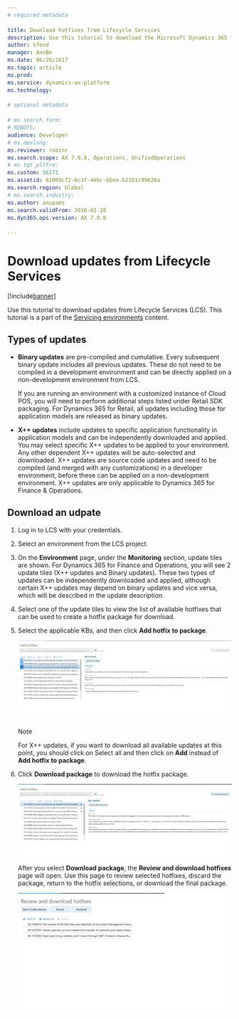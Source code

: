 ```yaml
---
# required metadata

title: Download hotfixes from Lifecycle Services
description: Use this tutorial to download the Microsoft Dynamics 365 for Finance and Operations hotfixes from Lifecycle Services (LCS).
author: kfend
manager: AnnBe
ms.date: 06/20/2017
ms.topic: article
ms.prod: 
ms.service: dynamics-ax-platform
ms.technology: 

# optional metadata

# ms.search.form: 
# ROBOTS: 
audience: Developer
# ms.devlang: 
ms.reviewer: robinr
ms.search.scope: AX 7.0.0, Operations, UnifiedOperations
# ms.tgt_pltfrm: 
ms.custom: 56171
ms.assetid: 61069cf2-6c3f-4ebc-bbee-b21b1c99626a
ms.search.region: Global
# ms.search.industry: 
ms.author: anupams
ms.search.validFrom: 2016-02-28
ms.dyn365.ops.version: AX 7.0.0

---
```


# Download updates from Lifecycle Services

[!include[banner](../includes/banner.md)]


Use this tutorial to download updates from Lifecycle Services (LCS). This tutorial is a part of the [Servicing environments](..\dev-tools\developer-home-page.md#service-environments) content.

## Types of updates

- **Binary updates** are pre-compiled and cumulative. Every subsequent binary update includes all previous updates. These do not need to be compiled in a development environment and can be directly applied on a non-development environment from LCS. 

  If you are running an environment with a customized instance of Cloud POS, you will need to perform additional steps listed under Retail SDK packaging. For Dynamics 365 for Retail, all updates including those for application models are released as binary updates.

- **X++ updates** include updates to specific application functionality in application models and can be independently downloaded and applied. You may select specific X++ updates to be applied to your environment. Any other dependent X++ updates will be auto-selected and downloaded. X++ updates are source code updates and need to be compiled (and merged with any customizations) in a developer environment, before these can be applied on a non-development environment. X++ updates are only applicable to Dynamics 365 for Finance & Operations. 


## Download an udpate

1.  Log in to LCS with your credentials.

2.  Select an environment from the LCS project.

3.  On the **Environment** page, under the **Monitoring** section, update tiles are shown. For Dynamics 365 for Finance and Operations, you will see 2 update tiles (X++ updates and Binary updates). These two types of updates can be independently downloaded and applied, although certain X++ updates may depend on binary updates and vice versa, which will be described in the update description.

4.  Select one of the update tiles to view the list of available hotfixes that can be used to create a hotfix package for download.

5.  Select the applicable KBs, and then click **Add hotfix to package**. 

    [![Add hotfix](./media/add-hotfixes.png)](./media/add-hotfixes.png) 

     > [!Note]
     > For X++ updates, if you want to download all available updates at this point, you should click on Select all and then click on **Add** instead of **Add hotfix to package**.
  
6.  Click **Download package** to download the hotfix package. 

     [![Download hotfix](./media/donwload-hotfix.png)](./media/donwload-hotfix.png) 

      After you select **Download package**, the **Review and download hotfixes** page will open. Use this page to review selected hotfixes, discard the package, return to the hotfix selections, or download the final package. 
  
     [![Review and download hotfixes](./media/review-and-download-hotfixes.png)](./media/review-and-download-hotfixes.png)





